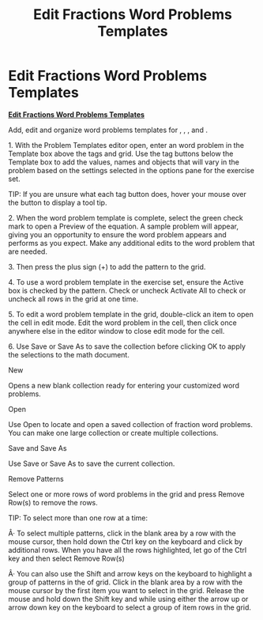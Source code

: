 ﻿---
title: Edit Fractions Word Problems Templates
category: activities
---

# Edit Fractions Word Problems Templates

**<u>Edit Fractions Word Problems Templates</u>**

Add, edit and organize word problems templates for , , , and .

1\. With the Problem Templates editor open, enter an word problem in the Template box above the tags and grid. Use the tag buttons below the Template box to add the values, names and objects that will vary in the problem based on the settings selected in the options pane for the exercise set.

TIP: If you are unsure what each tag button does, hover your mouse over the button to display a tool tip.

2\. When the word problem template is complete, select the green check mark to open a Preview of the equation. A sample problem will appear, giving you an opportunity to ensure the word problem appears and performs as you expect. Make any additional edits to the word problem that are needed.

3\. Then press the plus sign (+) to add the pattern to the grid.

4\. To use a word problem template in the exercise set, ensure the Active box is checked by the pattern. Check or uncheck Activate All to check or uncheck all rows in the grid at one time.

5\. To edit a word problem template in the grid, double-click an item to open the cell in edit mode. Edit the word problem in the cell, then click once anywhere else in the editor window to close edit mode for the cell.

6\. Use Save or Save As to save the collection before clicking OK to apply the selections to the math document.

New

Opens a new blank collection ready for entering your customized word problems.

Open

Use Open to locate and open a saved collection of fraction word problems. You can make one large collection or create multiple collections.

Save and Save As

Use Save or Save As to save the current collection.

Remove Patterns

Select one or more rows of word problems in the grid and press Remove Row(s) to remove the rows.

TIP: To select more than one row at a time:

Â· To select multiple patterns, click in the blank area by a row with the mouse cursor, then hold down the Ctrl key on the keyboard and click by additional rows. When you have all the rows highlighted, let go of the Ctrl key and then select Remove Row(s)

Â· You can also use the Shift and arrow keys on the keyboard to highlight a group of patterns in the of grid. Click in the blank area by a row with the mouse cursor by the first item you want to select in the grid. Release the mouse and hold down the Shift key and while using either the arrow up or arrow down key on the keyboard to select a group of item rows in the grid.
